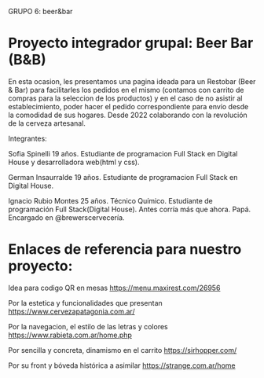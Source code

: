 GRUPO 6: beer&bar
# Proyecto integrador grupal: Beer Bar (B&B)

En esta ocasion, les presentamos una pagina ideada para un Restobar (Beer & Bar) para facilitarles los pedidos en el mismo (contamos con carrito de compras para la seleccion de los productos) y en el caso de no asistir al establecimiento, poder hacer el pedido correspondiente para envío desde la comodidad de sus hogares. Desde 2022 colaborando con la revolución de la cerveza artesanal.



Integrantes:

Sofia Spinelli
19 años. Estudiante de programacion Full Stack en Digital House y desarrolladora web(html y css).

German Insaurralde 
19 años. Estudiante de programacion Full Stack en Digital House.

Ignacio Rubio Montes
25 años. Técnico Químico. Estudiante de programación Full Stack(Digital House). Antes corría más que ahora. Papá. Encargado en @brewerscervecería.

# Enlaces de referencia para nuestro proyecto:

Idea para codigo QR en mesas https://menu.maxirest.com/26956

Por la estetica y funcionalidades que presentan https://www.cervezapatagonia.com.ar/

Por la navegacion, el estilo de las letras y colores https://www.rabieta.com.ar/home.php

Por sencilla y concreta, dinamismo en el carrito https://sirhopper.com/

Por su front y bóveda histórica a asimilar https://strange.com.ar/home